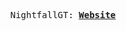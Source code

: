 <p align="center">
  <samp>
    NightfallGT:
    <b><a href="http://nightfall.epizy.com">Website</a></b>
</samp><br>
</p>
